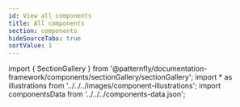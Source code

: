 ```yaml
---
id: View all components
title: All components
section: components
hideSourceTabs: true
sortValue: 1
---
```


import { SectionGallery } from '@patternfly/documentation-framework/components/sectionGallery/sectionGallery';
import * as illustrations from '../../../images/component-illustrations';
import componentsData from '../../../components-data.json';

<SectionGallery illustrations={illustrations} section="components" galleryItemsData={componentsData} />
